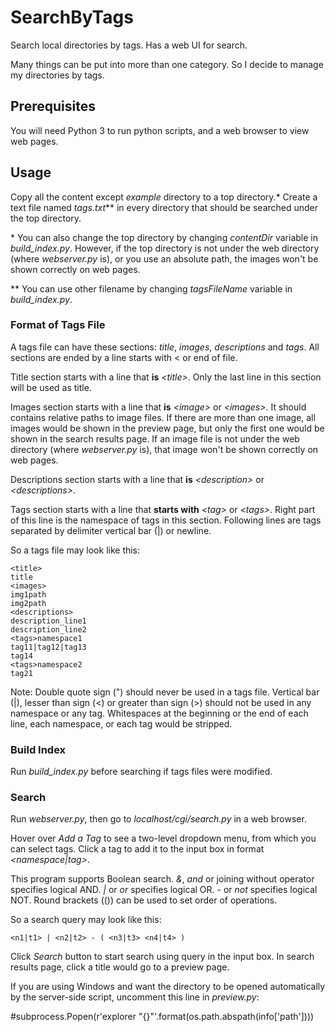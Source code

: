# SearchByTags

Search local directories by tags. Has a web UI for search.

Many things can be put into more than one category. So I decide to manage my directories by tags.

## Prerequisites

You will need Python 3 to run python scripts, and a web browser to view web pages.

## Usage

Copy all the content except *example* directory to a top directory.\* Create a text file named *tags.txt*\*\* in every directory that should be searched under the top directory.

\* You can also change the top directory by changing *contentDir* variable in *build_index.py*. However, if the top directory is not under the web directory (where *webserver.py* is), or you use an absolute path, the images won't be shown correctly on web pages.

\*\* You can use other filename by changing *tagsFileName* variable in *build_index.py*.

### Format of Tags File

A tags file can have these sections: *title*, *images*, *descriptions* and *tags*. All sections are ended by a line starts with \< or end of file.

Title section starts with a line that **is** *\<title\>*. Only the last line in this section will be used as title.

Images section starts with a line that **is** *\<image\>* or *\<images\>*. It should contains relative paths to image files. If there are more than one image, all images would be shown in the preview page, but only the first one would be shown in the search results page. If an image file is not under the web directory (where *webserver.py* is), that image won't be shown correctly on web pages.

Descriptions section starts with a line that **is** *\<description\>* or *\<descriptions\>*.

Tags section starts with a line that **starts with** *\<tag\>* or *\<tags\>*. Right part of this line is the namespace of tags in this section. Following lines are tags separated by delimiter vertical bar (|) or newline.

So a tags file may look like this:

```
<title>
title
<images>
img1path
img2path
<descriptions>
description_line1
description_line2
<tags>namespace1
tag11|tag12|tag13
tag14
<tags>namespace2
tag21
```

Note: Double quote sign (") should never be used in a tags file. Vertical bar (|), lesser than sign (<) or greater than sign (>) should not be used in any namespace or any tag. Whitespaces at the beginning or the end of each line, each namespace, or each tag would be stripped.

### Build Index

Run *build_index.py* before searching if tags files were modified.

### Search

Run *webserver.py*, then go to *localhost/cgi/search.py* in a web browser.

Hover over *Add a Tag* to see a two-level dropdown menu, from which you can select tags. Click a tag to add it to the input box in format *\<namespace|tag\>*.

This program supports Boolean search. *&*, *and* or joining without operator specifies logical AND. *|* or *or* specifies logical OR. *-* or *not* specifies logical NOT. Round brackets (()) can be used to set order of operations.

So a search query may look like this:

```
<n1|t1> | <n2|t2> - ( <n3|t3> <n4|t4> )
```

Click *Search* button to start search using query in the input box. In search results page, click a title would go to a preview page.

If you are using Windows and want the directory to be opened automatically by the server-side script, uncomment this line in *preview.py*:

\#subprocess.Popen(r'explorer "{}"'.format(os.path.abspath(info['path'])))
